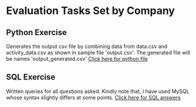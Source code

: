 # Evaluation Tasks Set by Company

## Python Exercise
Generates the output csv file by combining data from data.csv and activity_data.csv as shown in sample file 'output.csv'. The generated file will be names 'output_generated.csv'
[Click here for python file]()

## SQL Exercise
Written queries for all questions asked. Kindly note that, I have used MySQL whose syntax slightly differs at some points.
[Click here for SQL answers]() 